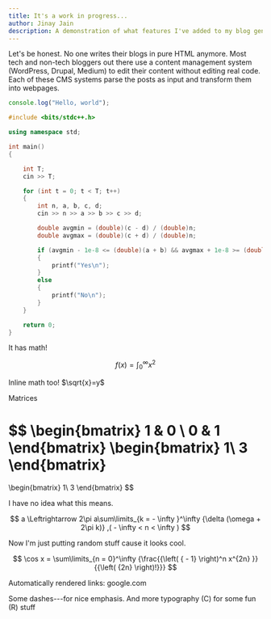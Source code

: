```yaml
---
title: It's a work in progress...
author: Jinay Jain
description: A demonstration of what features I've added to my blog generation system.
---
```


Let's be honest. No one writes their blogs in pure HTML anymore. Most tech and non-tech bloggers out there use a content management system (WordPress, Drupal, Medium) to edit their content without editing real code. Each of these CMS systems parse the posts as input and transform them into webpages.

```js
console.log("Hello, world");
```

```cpp
#include <bits/stdc++.h>

using namespace std;

int main()
{

    int T;
    cin >> T;

    for (int t = 0; t < T; t++)
    {
        int n, a, b, c, d;
        cin >> n >> a >> b >> c >> d;

        double avgmin = (double)(c - d) / (double)n;
        double avgmax = (double)(c + d) / (double)n;

        if (avgmin - 1e-8 <= (double)(a + b) && avgmax + 1e-8 >= (double)(a - b))
        {
            printf("Yes\n");
        }
        else
        {
            printf("No\n");
        }
    }

    return 0;
}
```

It has math!

$$ f(x)=\int_{0}^{\infty} x^2 $$

Inline math too! $\sqrt{x}=y$

Matrices

$$
\begin{bmatrix}
    1 & 0 \\
    0 & 1
\end{bmatrix}
\begin{bmatrix}
    1\\
    3
\end{bmatrix}
=
\begin{bmatrix}
    1\\
    3
\end{bmatrix}
$$

I have no idea what this means.

$$
a \Leftrightarrow 2\pi a\sum\limits_{k =  - \infty }^\infty  {\delta (\omega  + 2\pi k)} ,( - \infty  < n < \infty )
$$

Now I'm just putting random stuff cause it looks cool.

$$
\cos x = \sum\limits_{n = 0}^\infty  {\frac{{\left( { - 1} \right)^n x^{2n} }}{{\left( {2n} \right)!}}}
$$

Automatically rendered links: google.com

Some dashes---for nice emphasis. And more typography (C) for some fun (R) stuff
